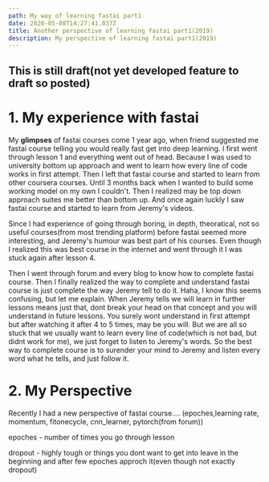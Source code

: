 ```yaml
---
path: My way of learning fastai part1
date: 2020-05-08T14:27:41.037Z
title: Another perspective of learning fastai part1(2019)
description: My perspective of learning fastai part1(2019)
---
```

## This is still draft(not yet developed feature to draft so posted)

# 1. My experience with fastai #

My **glimpses** of fastai courses come 1 year ago, when friend suggested me fastai course telling you would really fast get into deep learning. I first went through lesson 1 and everything went out of head. Because I was used to university bottom up approach and went to learn how every line of code works in first attempt. 
Then I left that fastai course and started to learn from other coursera courses. Until 3 months back when I wanted to build some working model on my own I couldn't. Then I realized may be top down approach suites me better than bottom up. And once again luckly I saw fastai course and started to learn from Jeremy's videos.

Since I had experience of going through boring, in depth, theoratical, not so useful courses(from most trending platform) before fastai seemed more interesting, and Jeremy's humour was best part of his courses. Even though I realized this was best course in the internet and went through it I was stuck again after lesson 4. 

Then I went through forum and every blog to know how to complete fastai course. Then I finally realized the way to complete and understand fastai course is just complete the way Jeremy tell to do it. Haha, I know this seems confusing, but let me explain. When Jeremy tells we will learn in further lessons means just that, dont break your head on that concept and you will understand in future lessons. You surely wont understand in first attempt but after watching it after 4 to 5 times, may be you will. But we are all so stuck that we usually want to learn every line of code(which is not bad, but didnt work for me), we just forget to listen to Jeremy's words. So the best way to complete course is to surender your mind to Jeremy and listen every word what he tells, and just follow it.

# 2. My Perspective #

Recently I had a new perspective of fastai course....
(epoches,learning rate, momentum, fitonecycle, cnn_learner, pytorch(from forum))

epoches - number of times you go through lesson

dropout - highly tough or things you dont want to get into leave in the beginning and after few epoches approch it(even though not exactly dropout)
